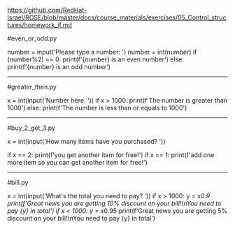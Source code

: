 https://github.com/RedHat-Israel/ROSE/blob/master/docs/course_materials/exercises/05_Control_structures/homework_if.md

#even_or_odd.py

number = input('Please type a number: ')
number = int(number)
if (number%2) == 0:
    print(f'{number} is an even number')
else:
    print(f'{number} is an odd number')


-------------------------------------------------------------------------------------------------------------------------------
#greater_then.py

x = int(input('Number here: '))
if x > 1000:
    print(f'The number is greater than 1000')
else:
    print(f'The number is less than or equals to 1000')

-------------------------------------------------------------------------------------------------------------------------------
#buy_2_get_3.py

x = int(input('How many items have you purchased? '))

if x == 2:
    print(f'you get another item for free!')
if x == 1:
    print(f'add one more item so you can get another item for free!')

-------------------------------------------------------------------------------------------------------------------------------
#bill.py

x = int(input('What\'s the total you need to pay? '))
if x > 1000:
    y = x*0.9
    print(f'Great news you are getting 10% discount on your bill!\nYou need to pay {y} in total')
if x < 1000:
    y = x*0.95
    print(f'Great news you are getting 5% discount on your bill!\nYou need to pay {y} in total')
